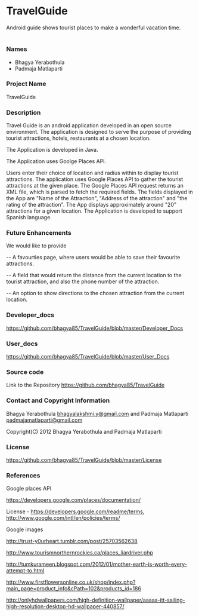 TravelGuide
===========

Android guide shows tourist places to make a wonderful vacation time.

# 
### **Names**
* Bhagya Yerabothula
* Padmaja Matlaparti

### **Project Name**
TravelGuide

### **Description**
Travel Guide is an android application developed in an open source environment. The application is designed to serve the purpose of providing tourist attractions, hotels, restaurants at a chosen location.

The Application is developed in Java.

The Application uses Goolge Places API.

Users enter their choice of location and radius within to display tourist attractions. The application uses Google Places API to gather the tourist attractions at the given place. The Google Places API request returns an XML file, which is parsed to fetch the required fields. The fields displayed in the App are "Name of the Attraction", "Address of the attraction" and "the rating of the attraction". The App displays approximately around "20" attractions for a given location. 
    The Application is developed to support Spanish language.

### **Future Enhancements**
We would like to provide
 
-- A favourties page, where users would be able to save their favourite attractions.

-- A field that would return the distance from the current location to the tourist attraction, and also the phone number of the attraction.

-- An option to show directions to the chosen attraction from the current location.

### **Developer_docs**
https://github.com/bhagya85/TravelGuide/blob/master/Developer_Docs

### **User_docs**
https://github.com/bhagya85/TravelGuide/blob/master/User_Docs

### **Source code**
Link to the Repository  https://github.com/bhagya85/TravelGuide

### **Contact and Copyright Information**
Bhagya Yerabothula bhagyalakshmi.y@gmail.com and Padmaja Matlaparti padmajamatlaparti@gmail.com

Copyright(C) 2012 Bhagya Yerabothula and Padmaja Matlaparti

### **License**

https://github.com/bhagya85/TravelGuide/blob/master/License

### **References**


Google places API

https://developers.google.com/places/documentation/

License - https://developers.google.com/readme/terms, http://www.google.com/intl/en/policies/terms/


Google images

http://trust-y0urheart.tumblr.com/post/25703562638

http://www.tourismnorthernrockies.ca/places_liardriver.php

http://tumkurameen.blogspot.com/2012/01/mother-earth-is-worth-every-attempt-to.html

http://www.firstflowersonline.co.uk/shop/index.php?main_page=product_info&cPath=102&products_id=186

http://onlyhdwallpapers.com/high-definition-wallpaper/aaaaa-itt-sailing-high-resolution-desktop-hd-wallpaper-440857/